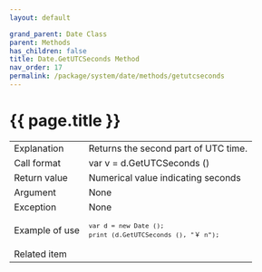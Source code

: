 ```yaml
---
layout: default

grand_parent: Date Class
parent: Methods
has_children: false
title: Date.GetUTCSeconds Method
nav_order: 17
permalink: /package/system/date/methods/getutcseconds
---
```

# {{ page.title }}


<table>
  <tr>
    <td>Explanation</td>
    <td colspan="2">Returns the second part of UTC time.</td>
  </tr>
  <tr>
    <td>Call format</td>
    <td colspan="2">var v = d.GetUTCSeconds ()</td>
  </tr>
  <tr>
    <td>Return value</td>
    <td colspan="2">Numerical value indicating seconds</td>
  </tr>  
  <tr>
    <td>Argument</td>
    <td colspan="2">None</td>
  </tr>
  <tr>
    <td>Exception</td>
    <td colspan="2">None</td>
  </tr>
  <tr>
    <td>Example of use</td>
    <td colspan="2"><code><pre>var d = new Date ();
print (d.GetUTCSeconds (), "￥ n");</pre></code></td>
  </tr>
  <tr>
    <td>Related item</td>
    <td colspan="2"></td>
  </tr>
</table>

